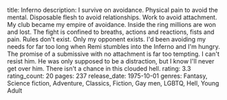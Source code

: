 title: Inferno
description: I survive on avoidance. Physical pain to avoid the mental. Disposable flesh to avoid relationships. Work to avoid attachment. My club became my empire of avoidance. Inside the ring millions are won and lost. The fight is confined to breaths, actions and reactions, fists and pain. Rules don't exist. Only my opponent exists. I'd been avoiding my needs for far too long when Remi stumbles into the Inferno and I'm hungry. The promise of a submissive with no attachment is far too tempting. I can't resist him. He was only supposed to be a distraction, but I know I'll never get over him. There isn't a chance in this clouded hell.
rating: 3.3
rating_count: 20
pages: 237
release_date: 1975-10-01
genres: Fantasy, Science fiction, Adventure, Classics, Fiction, Gay men, LGBTQ, Hell, Young Adult